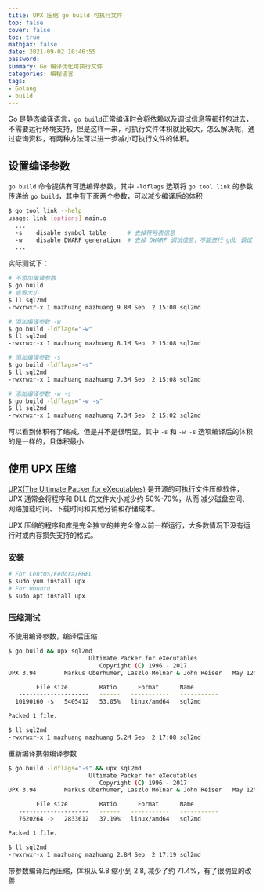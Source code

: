 ```yaml
---
title: UPX 压缩 go build 可执行文件
top: false
cover: false
toc: true
mathjax: false
date: 2021-09-02 10:46:55
password:
summary: Go 编译优化可执行文件
categories: 编程语言
tags:
- Golang
- build
---
```


Go 是静态编译语言，`go build`正常编译时会将依赖以及调试信息等都打包进去，不需要运行环境支持，但是这样一来，可执行文件体积就比较大，怎么解决呢，通过查询资料，有两种方法可以进一步减小可执行文件的体积。

## 设置编译参数

`go build` 命令提供有可选编译参数，其中 `-ldflags` 选项将 `go tool link` 的参数传递给 `go build`，其中有下面两个参数，可以减少编译后的体积

```bash
$ go tool link --help
usage: link [options] main.o
  ...
  -s    disable symbol table      # 去掉符号表信息
  -w    disable DWARF generation  # 去掉 DWARF 调试信息，不能进行 gdb 调试 
  ...
```

实际测试下：

```bash
# 不添加编译参数
$ go build
# 查看大小
$ ll sql2md
-rwxrwxr-x 1 mazhuang mazhuang 9.8M Sep  2 15:00 sql2md

# 添加编译参数 -w
$ go build -ldflags="-w"
$ ll sql2md             
-rwxrwxr-x 1 mazhuang mazhuang 8.1M Sep  2 15:08 sql2md

# 添加编译参数 -s
$ go build -ldflags="-s"
$ ll sql2md
-rwxrwxr-x 1 mazhuang mazhuang 7.3M Sep  2 15:08 sql2md

# 添加编译参数 -w -s
$ go build -ldflags="-w -s" 
$ ll sql2md
-rwxrwxr-x 1 mazhuang mazhuang 7.3M Sep  2 15:02 sql2md
```

可以看到体积有了缩减，但是并不是很明显，其中 `-s` 和 `-w -s` 选项编译后的体积的是一样的，且体积最小

## 使用 UPX 压缩

[UPX(The Ultimate Packer for eXecutables)](https://github.com/upx/upx) 是开源的可执行文件压缩软件，UPX 通常会将程序和 DLL 的文件大小减少约 50%-70%，从而 减少磁盘空间、网络加载时间、下载时间和其他分销和存储成本。

UPX 压缩的程序和库是完全独立的并完全像以前一样运行，大多数情况下没有运行时或内存损失支持的格式。

### 安装

```bash
# For CentOS/Fedora/RHEL
$ sudo yum install upx
# For Ubuntu
$ sudo apt install upx
```

### 压缩测试

不使用编译参数，编译后压缩

```bash
$ go build && upx sql2md 
                       Ultimate Packer for eXecutables
                          Copyright (C) 1996 - 2017
UPX 3.94        Markus Oberhumer, Laszlo Molnar & John Reiser   May 12th 2017

        File size         Ratio      Format      Name
   --------------------   ------   -----------   -----------
  10190160 -$   5405412   53.05%   linux/amd64   sql2md                        

Packed 1 file.

$ ll sql2md
-rwxrwxr-x 1 mazhuang mazhuang 5.2M Sep  2 17:08 sql2md
```

重新编译携带编译参数

```bash
$ go build -ldflags="-s" && upx sql2md
                       Ultimate Packer for eXecutables
                          Copyright (C) 1996 - 2017
UPX 3.94        Markus Oberhumer, Laszlo Molnar & John Reiser   May 12th 2017

        File size         Ratio      Format      Name
   --------------------   ------   -----------   -----------
   7620264 ->   2833612   37.19%   linux/amd64   sql2md                        

Packed 1 file.

$ ll sql2md
-rwxrwxr-x 1 mazhuang mazhuang 2.8M Sep  2 17:19 sql2md
```

带参数编译后再压缩，体积从 9.8 缩小到 2.8, 减少了约 71.4%，有了很明显的改善
